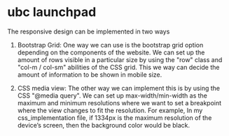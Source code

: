 # ubc launchpad
The responsive design can be implemented in two ways
1) Bootstrap Grid:
One way we can use is the bootstrap grid option depending on the components of the website. 
We can set up the amount of rows visible in a particular size by using the "row" class and "col-m / col-sm" abilities of the CSS grid.
This we way can decide the amount of information to be shown in mobile size.

2) CSS media view:
The other way we can implement this is by using the CSS "@media query".
We can set up max-width/min-width as the maximum and minimum resolutions where we want to set a breakpoint where the view changes to fit the resolution.
For example, In my css_implementation file, if 1334px is the maximum resolution of the device’s screen, then the background color would be black.

